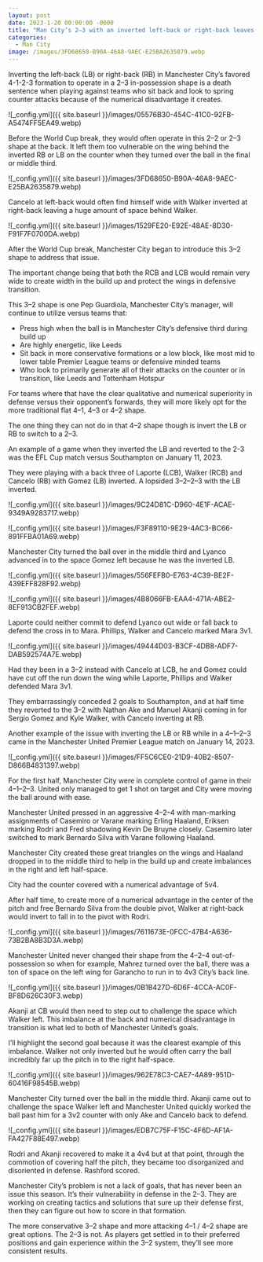 ```yaml
---
layout: post
date: 2023-1-20 00:00:00 -0000
title: "Man City’s 2–3 with an inverted left-back or right-back leaves them too vulnerable"
categories: 
  - Man City
image: /images/3FD68650-B90A-46A8-9AEC-E25BA2635879.webp
--- 
```


Inverting the left-back (LB) or right-back (RB) in Manchester City’s favored 4-1-2-3 formation to operate in a 2–3 in-possession shape is a death sentence when playing against teams who sit back and look to spring counter attacks because of the numerical disadvantage it creates.

![_config.yml]({{ site.baseurl }}/images/05576B30-454C-41C0-92FB-A5474FF5EA49.webp)

Before the World Cup break, they would often operate in this 2–2 or 2–3 shape at the back. It left them too vulnerable on the wing behind the inverted RB or LB on the counter when they turned over the ball in the final or middle third.

![_config.yml]({{ site.baseurl }}/images/3FD68650-B90A-46A8-9AEC-E25BA2635879.webp) 

Cancelo at left-back would often find himself wide with Walker inverted at right-back leaving a huge amount of space behind Walker.

![_config.yml]({{ site.baseurl }}/images/1529FE20-E92E-48AE-8D30-F91F7F0700DA.webp)

After the World Cup break, Manchester City began to introduce this 3–2 shape to address that issue.

The important change being that both the RCB and LCB would remain very wide to create width in the build up and protect the wings in defensive transition.

This 3–2 shape is one Pep Guardiola, Manchester City’s manager, will continue to utilize versus teams that:

* Press high when the ball is in Manchester City’s defensive third during build up
* Are highly energetic, like Leeds
* Sit back in more conservative formations or a low block, like most mid to lower table Premier League teams or defensive minded teams
* Who look to primarily generate all of their attacks on the counter or in transition, like Leeds and Tottenham Hotspur

For teams where that have the clear qualitative and numerical superiority in defense versus their opponent’s forwards, they will more likely opt for the more traditional flat 4–1, 4–3 or 4–2 shape.

The one thing they can not do in that 4–2 shape though is invert the LB or RB to switch to a 2–3.

An example of a game when they inverted the LB and reverted to the 2-3 was the EFL Cup match versus Southampton on January 11, 2023.

They were playing with a back three of Laporte (LCB), Walker (RCB) and Cancelo (RB) with Gomez (LB) inverted. A lopsided 3–2–2–3 with the LB inverted.

![_config.yml]({{ site.baseurl }}/images/9C24D81C-D960-4E1F-ACAE-9349A9283717.webp)

![_config.yml]({{ site.baseurl }}/images/F3F89110-9E29-4AC3-BC66-891FFBA01A69.webp)

Manchester City turned the ball over in the middle third and Lyanco advanced in to the space Gomez left because he was the inverted LB.

![_config.yml]({{ site.baseurl }}/images/556FEFB0-E763-4C39-BE2F-439EFF828F92.webp)

![_config.yml]({{ site.baseurl }}/images/4B8066FB-EAA4-471A-ABE2-8EF913CB2FEF.webp)

Laporte could neither commit to defend Lyanco out wide or fall back to defend the cross in to Mara. Phillips, Walker and Cancelo marked Mara 3v1.

![_config.yml]({{ site.baseurl }}/images/49444D03-B3CF-4DB8-ADF7-DAB592574A7E.webp)

Had they been in a 3–2 instead with Cancelo at LCB, he and Gomez could have cut off the run down the wing while Laporte, Phillips and Walker defended Mara 3v1.

They embarrassingly conceded 2 goals to Southampton, and at half time they reverted to the 3–2 with Nathan Ake and Manuel Akanji coming in for Sergio Gomez and Kyle Walker, with Cancelo inverting at RB.

Another example of the issue with inverting the LB or RB while in a 4–1–2–3 came in the Manchester United Premier League match on January 14, 2023.

![_config.yml]({{ site.baseurl }}/images/FF5C6CE0-21D9-40B2-8507-D866B4831397.webp) 

For the first half, Manchester City were in complete control of game in their 4–1–2–3. United only managed to get 1 shot on target and City were moving the ball around with ease.

Manchester United pressed in an aggressive 4–2–4 with man-marking assignments of Casemiro or Varane marking Erling Haaland, Eriksen marking Rodri and Fred shadowing Kevin De Bruyne closely. Casemiro later switched to mark Bernardo Silva with Varane following Haaland.

Manchester City created these great triangles on the wings and Haaland dropped in to the middle third to help in the build up and create imbalances in the right and left half-space.

City had the counter covered with a numerical advantage of 5v4.

After half time, to create more of a numerical advantage in the center of the pitch and free Bernardo Silva from the double pivot, Walker at right-back would invert to fall in to the pivot with Rodri.

![_config.yml]({{ site.baseurl }}/images/7611673E-0FCC-47B4-A636-73B2BA8B3D3A.webp)

Manchester United never changed their shape from the 4–2–4 out-of-possession so when for example, Mahrez turned over the ball, there was a ton of space on the left wing for Garancho to run in to 4v3 City’s back line.

![_config.yml]({{ site.baseurl }}/images/0B1B427D-6D6F-4CCA-AC0F-BF8D626C30F3.webp) 

Akanji at CB would then need to step out to challenge the space which Walker left. This imbalance at the back and numerical disadvantage in transition is what led to both of Manchester United’s goals.

I’ll highlight the second goal because it was the clearest example of this imbalance. Walker not only inverted but he would often carry the ball incredibly far up the pitch in to the right half-space.

![_config.yml]({{ site.baseurl }}/images/962E78C3-CAE7-4A89-951D-60416F98545B.webp) 

Manchester City turned over the ball in the middle third. Akanji came out to challenge the space Walker left and Manchester United quickly worked the ball past him for a 3v2 counter with only Ake and Cancelo back to defend.

![_config.yml]({{ site.baseurl }}/images/EDB7C75F-F15C-4F6D-AF1A-FA427F88E497.webp) 

Rodri and Akanji recovered to make it a 4v4 but at that point, through the commotion of covering half the pitch, they became too disorganized and disoriented in defense. Rashford scored.

Manchester City’s problem is not a lack of goals, that has never been an issue this season. It’s their vulnerability in defense in the 2–3. They are working on creating tactics and solutions that sure up their defense first, then they can figure out how to score in that formation.

The more conservative 3–2 shape and more attacking 4–1 / 4–2 shape are great options. The 2–3 is not. As players get settled in to their preferred positions and gain experience within the 3–2 system, they’ll see more consistent results.





